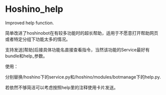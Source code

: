 # Hoshino_help
Improved help function.

简单改进了hoshinobot在有较多功能时的超长帮助，适用于不愿意打开帮助网页或者特定分组下功能太多的情况。

支持发送[帮助]后接具体功能名直接查看指令，当然该功能的Service最好有bundle和help_参数。

使用：

分别替换/hoshino下的service.py和/hoshino/modules/botmanage下的help.py.

若依然不够简洁可以考虑按照help里的注释使用卡片发送。
